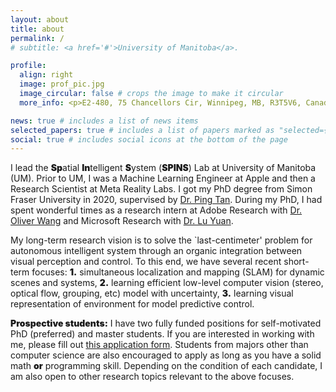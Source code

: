 ```yaml
---
layout: about
title: about
permalink: /
# subtitle: <a href='#'>University of Manitoba</a>.

profile:
  align: right
  image: prof_pic.jpg
  image_circular: false # crops the image to make it circular
  more_info: <p>E2-480, 75 Chancellors Cir, Winnipeg, MB, R3T5V6, Canada</p> <p>Email:firstname.lastname@umanitoba.ca</p>

news: true # includes a list of news items
selected_papers: true # includes a list of papers marked as "selected={true}"
social: true # includes social icons at the bottom of the page
---
```


I lead the <strong style="font-weight: 900;">Sp</strong>atial <strong style="font-weight: 900;">In</strong>telligent <strong style="font-weight: 900;">S</strong>ystem (<strong style="font-weight: 900;">SPINS</strong>) Lab at University of Manitoba (UM). Prior to UM, I was a Machine Learning Engineer at Apple and then a Research Scientist at Meta Reality Labs. I got my PhD degree from Simon Fraser University in 2020, supervised by [Dr. Ping Tan](https://ece.hkust.edu.hk/pingtan). During my PhD, I had spent wonderful times as a research intern at Adobe Research with [Dr. Oliver Wang](https://oliverwang.nfshost.com/) and Microsoft Research with [Dr. Lu Yuan](https://scholar.google.ca/citations?user=k9TsUVsAAAAJ&hl=en).

My long-term research vision is to solve the `last-centimeter' problem for autonomous intelligent system through an organic integration between visual perception and control. To this end, we have several recent short-term focuses: <strong style="font-weight: 900;">1.</strong> simultaneous localization and mapping (SLAM) for dynamic scenes and systems, <strong style="font-weight: 900;">2.</strong> learning efficient low-level computer vision (stereo, optical flow, grouping, etc) model with uncertainty, <strong style="font-weight: 900;">3.</strong> learning visual representation of environment for model predictive control. 

<strong style="font-weight: 900;">Prospective students:</strong> I have two fully funded positions for self-motivated PhD (preferred) and master students. If you are interested in working with me, please fill out [this application form](https://docs.google.com/forms/d/e/1FAIpQLSdaWiIy3ukuPdtrmkGm5Th9jo082tSA3MfOlKx0q-CuHu4g4w/viewform). Students from majors other than computer science are also encouraged to apply as long as you have a solid math <strong style="font-weight: 900;">or</strong> programming skill. Depending on the condition of each candidate, I am also open to other research topics relevant to the above focuses.